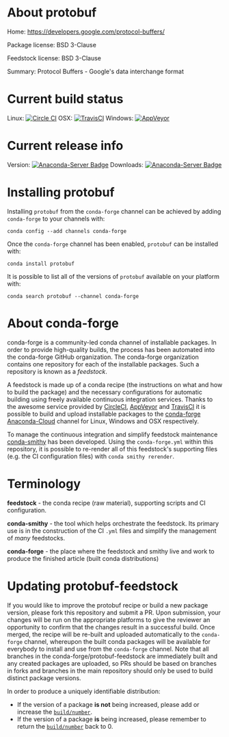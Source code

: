 About protobuf
==============

Home: https://developers.google.com/protocol-buffers/

Package license: BSD 3-Clause

Feedstock license: BSD 3-Clause

Summary: Protocol Buffers - Google's data interchange format



Current build status
====================

Linux: [![Circle CI](https://circleci.com/gh/conda-forge/protobuf-feedstock.svg?style=shield)](https://circleci.com/gh/conda-forge/protobuf-feedstock)
OSX: [![TravisCI](https://travis-ci.org/conda-forge/protobuf-feedstock.svg?branch=master)](https://travis-ci.org/conda-forge/protobuf-feedstock)
Windows: [![AppVeyor](https://ci.appveyor.com/api/projects/status/github/conda-forge/protobuf-feedstock?svg=True)](https://ci.appveyor.com/project/conda-forge/protobuf-feedstock/branch/master)

Current release info
====================
Version: [![Anaconda-Server Badge](https://anaconda.org/conda-forge/protobuf/badges/version.svg)](https://anaconda.org/conda-forge/protobuf)
Downloads: [![Anaconda-Server Badge](https://anaconda.org/conda-forge/protobuf/badges/downloads.svg)](https://anaconda.org/conda-forge/protobuf)

Installing protobuf
===================

Installing `protobuf` from the `conda-forge` channel can be achieved by adding `conda-forge` to your channels with:

```
conda config --add channels conda-forge
```

Once the `conda-forge` channel has been enabled, `protobuf` can be installed with:

```
conda install protobuf
```

It is possible to list all of the versions of `protobuf` available on your platform with:

```
conda search protobuf --channel conda-forge
```


About conda-forge
=================

conda-forge is a community-led conda channel of installable packages.
In order to provide high-quality builds, the process has been automated into the
conda-forge GitHub organization. The conda-forge organization contains one repository
for each of the installable packages. Such a repository is known as a *feedstock*.

A feedstock is made up of a conda recipe (the instructions on what and how to build
the package) and the necessary configurations for automatic building using freely
available continuous integration services. Thanks to the awesome service provided by
[CircleCI](https://circleci.com/), [AppVeyor](http://www.appveyor.com/)
and [TravisCI](https://travis-ci.org/) it is possible to build and upload installable
packages to the [conda-forge](https://anaconda.org/conda-forge)
[Anaconda-Cloud](http://docs.anaconda.org/) channel for Linux, Windows and OSX respectively.

To manage the continuous integration and simplify feedstock maintenance
[conda-smithy](http://github.com/conda-forge/conda-smithy) has been developed.
Using the ``conda-forge.yml`` within this repository, it is possible to re-render all of
this feedstock's supporting files (e.g. the CI configuration files) with ``conda smithy rerender``.


Terminology
===========

**feedstock** - the conda recipe (raw material), supporting scripts and CI configuration.

**conda-smithy** - the tool which helps orchestrate the feedstock.
                   Its primary use is in the construction of the CI ``.yml`` files
                   and simplify the management of *many* feedstocks.

**conda-forge** - the place where the feedstock and smithy live and work to
                  produce the finished article (built conda distributions)


Updating protobuf-feedstock
===========================

If you would like to improve the protobuf recipe or build a new
package version, please fork this repository and submit a PR. Upon submission,
your changes will be run on the appropriate platforms to give the reviewer an
opportunity to confirm that the changes result in a successful build. Once
merged, the recipe will be re-built and uploaded automatically to the
`conda-forge` channel, whereupon the built conda packages will be available for
everybody to install and use from the `conda-forge` channel.
Note that all branches in the conda-forge/protobuf-feedstock are
immediately built and any created packages are uploaded, so PRs should be based
on branches in forks and branches in the main repository should only be used to
build distinct package versions.

In order to produce a uniquely identifiable distribution:
 * If the version of a package **is not** being increased, please add or increase
   the [``build/number``](http://conda.pydata.org/docs/building/meta-yaml.html#build-number-and-string).
 * If the version of a package **is** being increased, please remember to return
   the [``build/number``](http://conda.pydata.org/docs/building/meta-yaml.html#build-number-and-string)
   back to 0.
